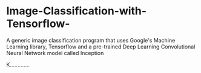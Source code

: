 # Image-Classification-with-Tensorflow-
A generic image classification program that uses Google's Machine Learning library, Tensorflow and a pre-trained Deep Learning Convolutional Neural Network model called Inception

K.............
